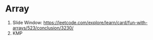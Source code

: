 
# Array

1. Slide Window: https://leetcode.com/explore/learn/card/fun-with-arrays/523/conclusion/3230/
2. KMP
